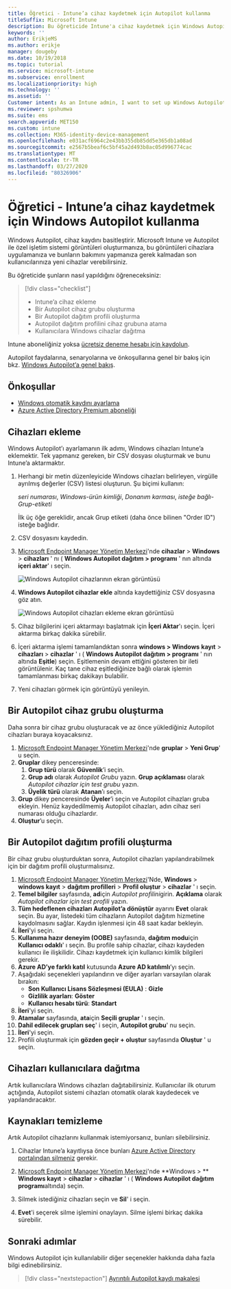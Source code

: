 ```yaml
---
title: Öğretici - Intune’a cihaz kaydetmek için Autopilot kullanma
titleSuffix: Microsoft Intune
description: Bu öğreticide Intune'a cihaz kaydetmek için Windows Autopilot’ı ayarlayacaksınız.
keywords: ''
author: ErikjeMS
ms.author: erikje
manager: dougeby
ms.date: 10/19/2018
ms.topic: tutorial
ms.service: microsoft-intune
ms.subservice: enrollment
ms.localizationpriority: high
ms.technology: ''
ms.assetid: ''
Customer intent: As an Intune admin, I want to set up Windows Autopilot so that users can enroll in Intune.
ms.reviewer: spshumwa
ms.suite: ems
search.appverid: MET150
ms.custom: intune
ms.collection: M365-identity-device-management
ms.openlocfilehash: e031acf6964c2e43bb355db85dd5e365db1a08ad
ms.sourcegitcommit: e2567b5beaf6c5bf45a2d493b8ac05d996774cac
ms.translationtype: MT
ms.contentlocale: tr-TR
ms.lasthandoff: 03/27/2020
ms.locfileid: "80326906"
---
```

# <a name="tutorial-use-autopilot-to-enroll-windows-devices-in-intune"></a>Öğretici - Intune’a cihaz kaydetmek için Windows Autopilot kullanma

Windows Autopilot, cihaz kaydını basitleştirir. Microsoft Intune ve Autopilot ile özel işletim sistemi görüntüleri oluşturmanıza, bu görüntüleri cihazlara uygulamanıza ve bunların bakımını yapmanıza gerek kalmadan son kullanıcılarınıza yeni cihazlar verebilirsiniz.

Bu öğreticide şunların nasıl yapıldığını öğreneceksiniz:
> [!div class="checklist"]
> * Intune’a cihaz ekleme
> * Bir Autopilot cihaz grubu oluşturma
> * Bir Autopilot dağıtım profili oluşturma
> * Autopilot dağıtım profilini cihaz grubuna atama
> * Kullanıcılara Windows cihazlar dağıtma

Intune aboneliğiniz yoksa [ücretsiz deneme hesabı için kaydolun](../fundamentals/free-trial-sign-up.md).

Autopilot faydalarına, senaryolarına ve önkoşullarına genel bir bakış için bkz. [Windows Autopilot’a genel bakış](https://docs.microsoft.com/windows/deployment/windows-autopilot/windows-10-autopilot).


## <a name="prerequisites"></a>Önkoşullar
- [Windows otomatik kaydını ayarlama](quickstart-setup-auto-enrollment.md)
- [Azure Active Directory Premium aboneliği](https://docs.microsoft.com/azure/active-directory/active-directory-get-started-premium) <!--&#40;[trial subscription](https://go.microsoft.com/fwlink/?LinkID=816845)&#41;-->


## <a name="add-devices"></a>Cihazları ekleme

Windows Autopilot’ı ayarlamanın ilk adımı, Windows cihazları Intune’a eklemektir. Tek yapmanız gereken, bir CSV dosyası oluşturmak ve bunu Intune’a aktarmaktır.

1. Herhangi bir metin düzenleyicide Windows cihazları belirleyen, virgülle ayrılmış değerler (CSV) listesi oluşturun. Şu biçimi kullanın:
    
    *seri numarası*, *Windows-ürün kimliği*, *Donanım karması*, *isteğe bağlı-Grup-etiketi*
    
    İlk üç öğe gereklidir, ancak Grup etiketi (daha önce bilinen "Order ID") isteğe bağlıdır.

2. CSV dosyasını kaydedin.

3. [Microsoft Endpoint Manager Yönetim Merkezi](https://go.microsoft.com/fwlink/?linkid=2109431)'nde **cihazlar** > **Windows** > **cihazları** ' nı ( **Windows Autopilot dağıtım > programı** ' nın altında **içeri aktar**' ı seçin.

    ![Windows Autopilot cihazlarının ekran görüntüsü](./media/enrollment-autopilot/autopilot-import-device.png)

4. **Windows Autopilot cihazlar ekle** altında kaydettiğiniz CSV dosyasına göz atın.

    ![Windows Autopilot cihazları ekleme ekran görüntüsü](./media/tutorial-use-autopilot-enroll-devices/autopilot-import-device2.png)

5. Cihaz bilgilerini içeri aktarmayı başlatmak için **İçeri Aktar**'ı seçin. İçeri aktarma birkaç dakika sürebilir.

4. İçeri aktarma işlemi tamamlandıktan sonra **windows > Windows** **kayıt** > **cihazları** > **cihazlar** ' ı ( **Windows Autopilot dağıtım > programı** ' nın altında **Eşitle**) seçin. Eşitlemenin devam ettiğini gösteren bir ileti görüntülenir. Kaç tane cihaz eşitlediğinize bağlı olarak işlemin tamamlanması birkaç dakikayı bulabilir.

5. Yeni cihazları görmek için görüntüyü yenileyin.

## <a name="create-an-autopilot-device-group"></a>Bir Autopilot cihaz grubu oluşturma

Daha sonra bir cihaz grubu oluşturacak ve az önce yüklediğiniz Autopilot cihazları buraya koyacaksınız.

1. [Microsoft Endpoint Manager Yönetim Merkezi](https://go.microsoft.com/fwlink/?linkid=2109431)'nde **gruplar** > **Yeni Grup**' u seçin.
2. **Gruplar** dikey penceresinde:
    1. **Grup türü** olarak **Güvenlik**’i seçin.
    2. **Grup adı** olarak *Autopilot Grubu* yazın. **Grup açıklaması** olarak *Autopilot cihazlar için test grubu* yazın.
    3. **Üyelik türü** olarak **Atanan**’ı seçin.
3. **Grup** dikey penceresinde **Üyeler**’i seçin ve Autopilot cihazları gruba ekleyin. Henüz kaydedilmemiş Autopilot cihazları, adın cihaz seri numarası olduğu cihazlardır.
4. **Oluştur**’u seçin.  

## <a name="create-an-autopilot-deployment-profile"></a>Bir Autopilot dağıtım profili oluşturma

Bir cihaz grubu oluşturduktan sonra, Autopilot cihazları yapılandırabilmek için bir dağıtım profili oluşturmalısınız.

1. [Microsoft Endpoint Manager Yönetim Merkezi](https://go.microsoft.com/fwlink/?linkid=2109431)'Nde, **Windows** > **windows kayıt** > **dağıtım profilleri** > **Profil oluştur** > **cihazlar** ' ı seçin.
2. **Temel bilgiler** sayfasında, **ad**için *Autopilot profilini*girin. **Açıklama** olarak *Autopilot cihazlar için test profili* yazın.
3. **Tüm hedeflenen cihazları Autopilot’a dönüştür** ayarını **Evet** olarak seçin. Bu ayar, listedeki tüm cihazların Autopilot dağıtım hizmetine kaydolmasını sağlar. Kaydın işlenmesi için 48 saat kadar bekleyin.
4. **İleri**'yi seçin.
5. **Kullanıma hazır deneyim (OOBE)** sayfasında, **dağıtım modu**için **Kullanıcı odaklı**' ı seçin. Bu profile sahip cihazlar, cihazı kaydeden kullanıcı ile ilişkilidir. Cihazı kaydetmek için kullanıcı kimlik bilgileri gerekir.
6. **Azure AD’ye farklı katıl** kutusunda **Azure AD katılımlı**’yı seçin.
7. Aşağıdaki seçenekleri yapılandırın ve diğer ayarları varsayılan olarak bırakın:
    - **Son Kullanıcı Lisans Sözleşmesi (EULA)** : **Gizle**
    - **Gizlilik ayarları**: **Göster**
    - **Kullanıcı hesabı türü**: **Standart**
8. **İleri**'yi seçin.
9. **Atamalar** sayfasında, **ata**için **Seçili gruplar** ' ı seçin.
10. **Dahil edilecek grupları seç**' i seçin, **Autopilot grubu**' nu seçin.
11. **İleri**'yi seçin.
12. Profili oluşturmak için **gözden geçir + oluştur** sayfasında **Oluştur** ' u seçin.

## <a name="distribute-devices-to-users"></a>Cihazları kullanıcılara dağıtma

Artık kullanıcılara Windows cihazları dağıtabilirsiniz. Kullanıcılar ilk oturum açtığında, Autopilot sistemi cihazları otomatik olarak kaydedecek ve yapılandıracaktır. 

## <a name="clean-up-resources"></a>Kaynakları temizleme

Artık Autopilot cihazlarını kullanmak istemiyorsanız, bunları silebilirsiniz.

1. Cihazlar Intune’a kayıtlıysa önce bunları [Azure Active Directory portalından silmeniz](../remote-actions/devices-wipe.md#delete-devices-from-the-azure-active-directory-portal) gerekir.

2. [Microsoft Endpoint Manager Yönetim Merkezi](https://go.microsoft.com/fwlink/?linkid=2109431)'nde **Windows > ** **Windows kayıt** > **cihazlar** > **cihazlar** ' ı ( **Windows Autopilot dağıtım programı**altında) seçin.

3. Silmek istediğiniz cihazları seçin ve **Sil**' i seçin.

4. **Evet**'i seçerek silme işlemini onaylayın. Silme işlemi birkaç dakika sürebilir.

## <a name="next-steps"></a>Sonraki adımlar

Windows Autopilot için kullanılabilir diğer seçenekler hakkında daha fazla bilgi edinebilirsiniz.

> [!div class="nextstepaction"]
> [Ayrıntılı Autopilot kaydı makalesi](enrollment-autopilot.md)


